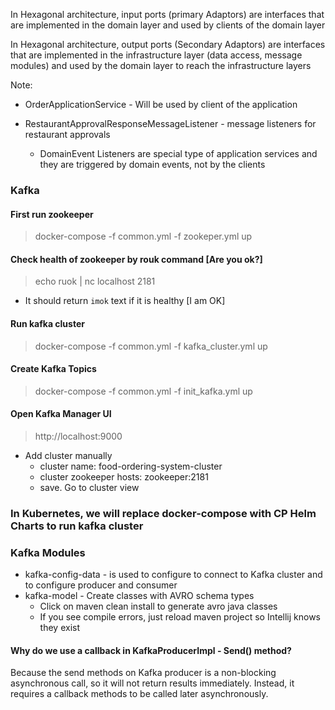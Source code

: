 In Hexagonal architecture, input ports (primary Adaptors) are interfaces that are implemented in the domain layer and used by clients of the domain layer

In Hexagonal architecture, output ports (Secondary Adaptors) are interfaces that are implemented in the infrastructure layer (data access, message modules) and used by the domain layer to reach the infrastructure layers

Note:
- OrderApplicationService - Will be used by client of the application

- RestaurantApprovalResponseMessageListener - message listeners for restaurant approvals
  - DomainEvent Listeners are special type of application services and they are triggered by domain events, not by the clients


### Kafka
#### First run zookeeper 
>docker-compose -f common.yml -f zookeper.yml up

#### Check health of zookeeper by rouk command [Are you ok?]
>echo ruok | nc localhost 2181
  - It should return `imok` text if it is healthy [I am OK]

#### Run kafka cluster
>docker-compose -f common.yml -f kafka_cluster.yml up

#### Create Kafka Topics
> docker-compose -f common.yml -f init_kafka.yml up

#### Open Kafka Manager UI
> http://localhost:9000
- Add cluster manually
  - cluster name: food-ordering-system-cluster
  - cluster zookeeper hosts: zookeeper:2181
  - save. Go to cluster view

### In Kubernetes, we will replace docker-compose with CP Helm Charts to run kafka cluster

### Kafka Modules
- kafka-config-data - is used to configure to connect to Kafka cluster and to configure producer and consumer
- kafka-model - Create classes with AVRO schema types
  - Click on maven clean install to generate avro java classes
  - If you see compile errors, just reload maven project so Intellij knows they exist

#### Why do we use a callback in KafkaProducerImpl - Send() method?
Because the send methods on Kafka producer is a non-blocking asynchronous call, so it will not return results immediately.
Instead, it requires a callback methods to be called later asynchronously.



